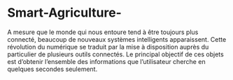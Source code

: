 # Smart-Agriculture-
A mesure que le monde qui nous entoure tend à être toujours plus connecté, beaucoup de nouveaux systèmes intelligents apparaissent. Cette révolution du numérique se traduit par la mise à disposition auprès du particulier de plusieurs outils connectés. Le principal objectif de ces objets est d’obtenir l’ensemble des informations que l’utilisateur cherche en quelques secondes seulement.
